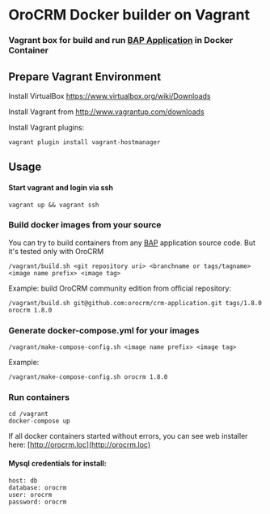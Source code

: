 # OroCRM Docker builder on Vagrant 

### Vagrant box for build and run [BAP Application](http://www.orocrm.com/oro-platform)  in Docker Container

## Prepare Vagrant Environment

Install VirtualBox https://www.virtualbox.org/wiki/Downloads

Install Vagrant from http://www.vagrantup.com/downloads

Install Vagrant plugins:

    vagrant plugin install vagrant-hostmanager

## Usage

#### Start vagrant and login via ssh

    vagrant up && vagrant ssh

### Build docker images from your source

You can try to build containers from any [BAP](https://github.com/orocrm/platform) application source code.
But it's tested only with OroCRM

    /vagrant/build.sh <git repository uri> <branchname or tags/tagname> <image name prefix> <image tag>

Example: build OroCRM community edition from official repository:

    /vagrant/build.sh git@github.com:orocrm/crm-application.git tags/1.8.0 orocrm 1.8.0

### Generate docker-compose.yml for your images

    /vagrant/make-compose-config.sh <image name prefix> <image tag>

Example:

    /vagrant/make-compose-config.sh orocrm 1.8.0

### Run containers

    cd /vagrant
    docker-compose up

If all docker containers started without errors, you can see web installer here: [http://orocrm.loc](http://orocrm.loc)

#### Mysql credentials for install:
```
host: db
database: orocrm 
user: orocrm 
password: orocrm
```
